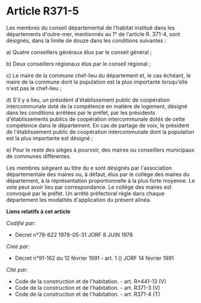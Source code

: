 # Article R371-5

Les membres du conseil départemental de l'habitat institué dans les départements d'outre-mer, mentionnés au 1° de l'article
R. 371-4, sont désignés, dans la limite de douze dans les conditions suivantes :

a) Quatre conseillers généraux élus par le conseil général ;

b) Deux conseillers régionaux élus par le conseil régional ;

c) Le maire de la commune chef-lieu du département et, le cas échéant, le maire de la commune dont la population est la plus
importante lorsqu'elle n'est pas le chef-lieu ;

d) S'il y a lieu, un président d'établissement public de coopération intercommunale doté de la compétence en matière de
logement, désigné dans les conditions arrêtées par le préfet, par les présidents d'établissements publics de coopération
intercommunale dotés de cette compétence dans le département. En cas de partage de voix, le président de l'établissement
public de coopération intercommunale dont la population est la plus importante est désigné ;

e) Pour le reste des sièges à pourvoir, des maires ou conseillers municipaux de communes différentes.

Les membres siégeant au titre du e sont désignés par l'association départementale des maires ou, à défaut, élus par le
collège des maires du département, à la représentation proportionnelle à la plus forte moyenne. Le vote peut avoir lieu par
correspondance. Le collège des maires est convoqué par le préfet. Un arrêté préfectoral règle dans chaque département les
modalités d'application du présent alinéa.

**Liens relatifs à cet article**

_Codifié par_:

  - Décret n°78-622 1978-05-31 JORF 8 JUIN 1978

_Créé par_:

  - Décret n°91-162 du 12 février 1991 - art. 1 () JORF 14 février 1991

_Cité par_:

  - Code de la construction et de l'habitation. - art. R*441-13 (V)
  - Code de la construction et de l'habitation. - art. R371-3 (V)
  - Code de la construction et de l'habitation. - art. R371-4 (T)
